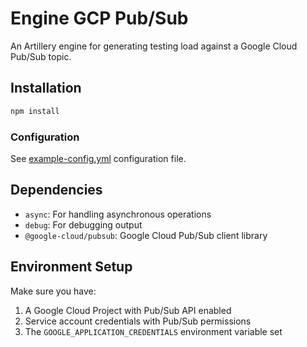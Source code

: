 # Engine GCP Pub/Sub

An Artillery engine for generating testing load against a Google Cloud Pub/Sub topic. 

## Installation

```bash
npm install
```

### Configuration

See [example-config.yml](example-config.yml) configuration file.

## Dependencies

- `async`: For handling asynchronous operations
- `debug`: For debugging output
- `@google-cloud/pubsub`: Google Cloud Pub/Sub client library

## Environment Setup

Make sure you have:
1. A Google Cloud Project with Pub/Sub API enabled
2. Service account credentials with Pub/Sub permissions
3. The `GOOGLE_APPLICATION_CREDENTIALS` environment variable set

